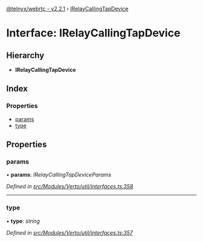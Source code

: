 [@telnyx/webrtc - v2.2.1](../README.md) › [IRelayCallingTapDevice](irelaycallingtapdevice.md)

# Interface: IRelayCallingTapDevice

## Hierarchy

* **IRelayCallingTapDevice**

## Index

### Properties

* [params](irelaycallingtapdevice.md#params)
* [type](irelaycallingtapdevice.md#type)

## Properties

###  params

• **params**: *IRelayCallingTapDeviceParams*

*Defined in [src/Modules/Verto/util/interfaces.ts:358](https://github.com/team-telnyx/webrtc/blob/8cdca06/packages/js/src/Modules/Verto/util/interfaces.ts#L358)*

___

###  type

• **type**: *string*

*Defined in [src/Modules/Verto/util/interfaces.ts:357](https://github.com/team-telnyx/webrtc/blob/8cdca06/packages/js/src/Modules/Verto/util/interfaces.ts#L357)*
